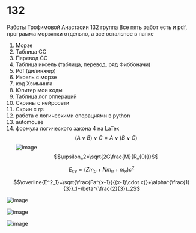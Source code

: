 # 132
Работы Трофимовой Анастасии 132 группа
Все пять работ есть и pdf, программа морзянки отдельно, а все остальное в папке
 1. Морзе
 2. Таблица СС
 3. Перевод СС
 4. Таблица иксель (таблица, перевод, ряд Фиббоначи)
 5. Pdf (дилинжер)
 6. Иксель с морзе
 7. код Хэмминга 
 8. Юпитер мои коды
 9. Таблица лог оппераций 
 10. Скрины с нейросети 
 11. Скрин с дз
 12. работа с логическими операциями в python
 13. automouse
 14. формула логического закона 4 на LaTex
 $$(A\vee B) \vee C= A \vee (B \vee C)$$
![image](https://user-images.githubusercontent.com/114457110/200458314-38c90154-96e8-4ef6-8352-3280d19e79af.png)
$$\upsilon_2=\sqrt{2G\frac{M}{R_{0}}}$$

$$E_{св}=(Zm_p+Nm_n+m_я)c^2$$

$$\overline{E^2_1}=\sqrt{\frac{Fa^{x-1}}{(x-1)\cdot x}}+\alpha^{\frac{1}{3}}_1+\beta^{\frac{2}{3}}_2$$

![image](https://user-images.githubusercontent.com/114457110/200717165-08c22797-0a7b-42fe-a39d-932c8dd2d5c7.png)

![image](https://user-images.githubusercontent.com/114457110/200717293-d4390a39-7779-4188-97a9-00ff8cf675ed.png)

![image](https://user-images.githubusercontent.com/114457110/200723566-4e70067a-4574-4bd0-8424-905a8f87648a.png)
